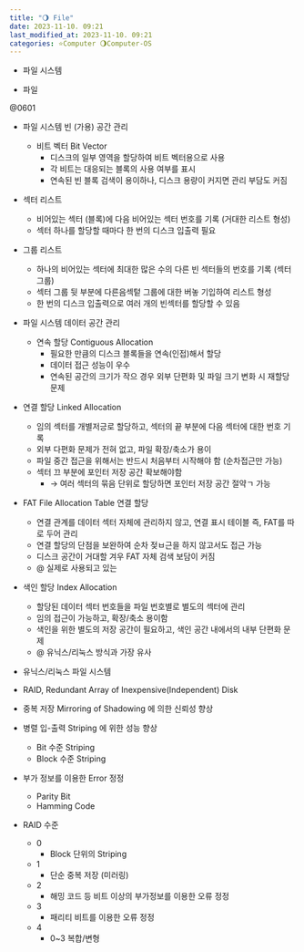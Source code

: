 ```yaml
---
title: "🌖 File"
date: 2023-11-10. 09:21
last_modified_at: 2023-11-10. 09:21
categories: ⭐Computer 🌖Computer-OS
---
```


- 파일 시스템

- 파일

@0601  

- 파일 시스템 빈 (가용) 공간 관리
  - 비트 벡터 Bit Vector
    - 디스크의 일부 영역을 할당하여 비트 벡터용으로 사용
    - 각 비트는 대응되는 블록의 사용 여부를 표시
    - 연속된 빈 블록 검색이 용이하나, 디스크 용량이 커지면 관리 부담도 커짐

- 섹터 리스트
  - 비어있는 섹터 (블록)에 다음 비어있는 섹터 번호를 기록 (거대한 리스트 형성)
  - 섹터 하나를 할당할 때마다 한 번의 디스크 입출력 필요

- 그룹 리스트
  - 하나의 비어있는 섹터에 최대한 많은 수의 다른 빈 섹터들의 번호를 기록 (섹터 그룹)
  - 섹터 그룹 뒷 부분에 다른음섹텉 그룹에 대한 버놓 기입하여 리스트 형성
  - 한 번의 디스크 입출력으로 여러 개의 빈섹터를 할당할 수 있음

- 파일 시스템 데이터 공간 관리
  - 연속 할당 Contiguous Allocation
    - 필요한 만큼의 디스크 블록들을 연속(인접)해서 할당
    - 데이터 접근 성능이 우수
    - 연속된 공간의 크기가 작으 경우 외부 단편화 및 파일 크기 변화 시 재할당 문제

- 연결 할당 Linked Allocation
  - 임의 섹터를 개별저긍로 할당하고, 섹터의 끝 부분에 다음 섹터에 대한 번호 기록
  - 외부 다편화 문제가 전혀 없고, 파일 확장/축소가 용이
  - 파일 중간 접근을 위해서는 반드시 처음부터 시작해야 함 (순차접근만 가능)
  - 섹터 끄 부분에 포인터 저장 공간 확보해야함
    - → 여러 섹터의 묶음 단위로 할당하면 포인터 저장 공간 절약ㄱ 가능

- FAT File Allocation Table 연결 할당
  - 연결 관계를 데이터 섹터 자체에 관리하지 않고, 연결 표시 테이블 즉, FAT를 따로 두어 관리
  - 연결 할당의 단점을 보완하여 순차 젖ㅂ근을 하지 않고서도 접근 가능
  - 디스크 공간이 거대할 겨우 FAT 자체 검색 보담이 커짐
  - @ 실제로 사용되고 있는

- 색인 할당 Index Allocation
  - 할당된 데이터 섹터 번호들을 파일 번호별로 별도의 섹터에 관리
  - 임의 접근이 가능하고, 확장/축소 용이함
  - 색인을 위한 별도의  저장 공간이 필요하고, 색인 공간 내에서의 내부 단편화 문제
  - @ 유닉스/리눅스 방식과 가장 유사

- 유닉스/리눅스 파일 시스템

- RAID, Redundant Array of Inexpensive(Independent) Disk

- 중복 저장 Mirroring of Shadowing 에 의한 신뢰성 향상
- 병렬 입-출력 Striping 에 위한 성능 향상
  - Bit 수준 Striping
  - Block 수준 Striping
- 부가 정보를 이용한 Error 정정
  - Parity Bit
  - Hamming Code

- RAID 수준
  - 0
    - Block 단위의 Striping
  - 1
    - 단순 중복 저장 (미러링)
  - 2
    - 해밍 코드 등 비트 이상의 부가정보를 이용한 오류 정정
  - 3
    - 패리티 비트를 이용한 오류 정정
  - 4
    - 0~3 복합/변형